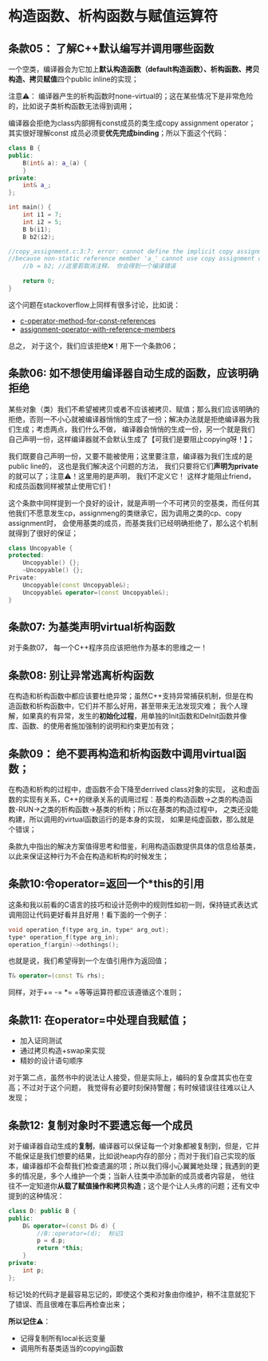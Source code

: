 # 构造函数、析构函数与赋值运算符

条款05： 了解C++默认编写并调用哪些函数
---

一个空类，编译器会为它加上**默认构造函数（default构造函数）、析构函数、拷贝构造、拷贝赋值**四个public inline的实现；

注意⚠️： 编译器产生的析构函数时none-virtual的；这在某些情况下是非常危险的，比如说子类析构函数无法得到调用；

编译器会拒绝为class内部拥有const成员的类生成copy assignment operator；其实很好理解const 成员必须要**优先完成binding**；所以下面这个代码：

```c++
class B {
public:
    B(int& a): a_(a) {
    }
private:
    int& a_;
};

int main() {
    int i1 = 7;
    int i2 = 5;
    B b(i1);
    B b2(i2);

//copy_assignment.c:3:7: error: cannot define the implicit copy assignment operator for 'B',
//because non-static reference member 'a_' cannot use copy assignment operator
    //b = b2; //这里若取消注释， 你会得到一个编译错误
   
    return 0;
}
```

这个问题在stackoverflow上同样有很多讨论，比如说：

- [c-operator-method-for-const-references](http://stackoverflow.com/questions/3408804/c-operator-method-for-const-references)
- [assignment-operator-with-reference-members](http://stackoverflow.com/questions/7906127/assignment-operator-with-reference-members)

总之， 对于这个，我们应该拒绝❌！用下一个条款06；


条款06: 如不想使用编译器自动生成的函数，应该明确拒绝
---

某些对象（类）我们不希望被拷贝或者不应该被拷贝、赋值；那么我们应该明确的拒绝，否则一不小心就被编译器悄悄的生成了一份；解决办法就是拒绝编译器为我们生成；考虑两点，我们什么不做， 编译器会悄悄的生成一份，另一个就是我们自己声明一份，这样编译器就不会默认生成了【可我们是要阻止copying呀！】；

我们既要自己声明一份，又要不能被使用；这里要注意，编译器为我们生成的是public line的， 这也是我们解决这个问题的方法， 我们只要将它们**声明为private**的就可以了；注意⚠️！这里用的是声明， 我们不定义它！ 这样才能阻止friend， 和成员函数同样被禁止使用它们！

这个条款中同样提到一个良好的设计，就是声明一个不可拷贝的空基类，而任何其他我们不愿意发生cp，assignmeng的类继承它，因为调用之类的cp、copy assignment时， 会使用基类的成员，而基类我们已经明确拒绝了，那么这个机制就得到了很好的保证；

```c++
class Uncopyable {
protected:
	Uncopyable() {};
	~Uncopyable() {};
Private:
	Uncopyable(const Uncopyable&);
	Uncopyable& operator=(const Uncopyable&);
}
```


条款07: 为基类声明virtual析构函数
---

对于条款07， 每一个C++程序员应该把他作为基本的思维之一！

条款08: 别让异常逃离析构函数
---

在构造和析构函数中都应该要杜绝异常；虽然C++支持异常捕获机制，但是在构造函数和析构函数中，它们并不那么好用，甚至带来无法发现灾难； 我个人理解，如果真的有异常，发生的**初始化过程**，用单独的Init函数和DeInit函数并像库、函数、的使用者施加强制的说明和约束更加有效；



条款09： 绝不要再构造和析构函数中调用virtual函数；
---

在构造和析构的过程中，虚函数不会下降至derrived class对象的实现， 这和虚函数的实现有关系，C++的继承关系的调用过程：基类的构造函数->之类的构造函数-RUN->之类的析构函数->基类的析构；所以在基类的构造过程中， 之类还没能构建，所以调用的virtual函数运行的是本身的实现， 如果是纯虚函数，那么就是个错误；

条款九中指出的解决方案值得思考和借鉴，利用构造函数提供具体的信息给基类，以此来保证这种行为不会在构造和析构的时候发生；

条款10:令operator=返回一个*this的引用
---

这条和我以前看的C语言的技巧和设计范例中的规则性如初一则，保持链式表达式调用回让代码更好看并且好用！看下面的一个例子：

```c
void operation_f(type arg_in, type* arg_out);
type* operation_f(type arg_in);
operation_f(argin)->dothings();
```
也就是说，我们希望得到一个左值引用作为返回值；

```cpp
T& operator=(const T& rhs);
```
同样，对于+= -= *= =等等运算符都应该遵循这个准则；

条款11: 在operator=中处理自我赋值；
---

- 加入证同测试
- 通过拷贝构造+swap来实现
- 精妙的设计语句顺序

对于第二点，虽然书中的说法让人接受，但是实际上，编码的复杂度其实也在变高；不过对于这个问题， 我觉得有必要时刻保持警醒；有时候错误往往难以让人发现；


条款12: 复制对象时不要遗忘每一个成员
---

对于编译器自动生成的**复制**，编译器可以保证每一个对象都被复制到，但是，它并不能保证是我们想要的结果，比如说heap内存的部分；而对于我们自己实现的版本，编译器却不会帮我们检查遗漏的项；所以我们得小心翼翼地处理；我遇到的更多的情况是，多个人维护一个类；当新人往类中添加新的成员或者内容是， 他往往不一定知道你**从载了赋值操作和拷贝构造**；这个是个让人头疼的问题；还有文中提到的这种情况：

```cpp
class D: public B {
public:
	D& operator=(const D& d) {
		//B::operator=(d);  标记1
		p = d.p;
		return *this;
	}
private:
	int p;
};
```

标记1处的代码才是最容易忘记的，即使这个类和对象由你维护，稍不注意就犯下了错误、而且很难在事后再检查出来；

**所以记住**⚠️：
- 记得复制所有local长远变量
- 调用所有基类适当的copying函数

